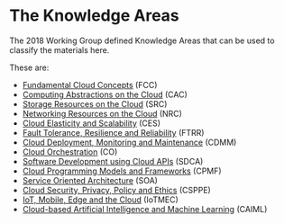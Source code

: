 # The Knowledge Areas

The 2018 Working Group defined Knowledge Areas that can be used to classify the materials here.  

These are:

* [Fundamental Cloud Concepts](FCC.md) (FCC)
* [Computing Abstractions on the Cloud](CAC.md) (CAC)
* [Storage Resources on the Cloud](SRC.md) (SRC)
* [Networking Resources on the Cloud](NRC.md) (NRC)
* [Cloud Elasticity and Scalability](CES.md) (CES)
* [Fault Tolerance, Resilience and Reliability](FTRR.md) (FTRR)
* [Cloud Deployment, Monitoring and Maintenance](CDMM.md) (CDMM)
* [Cloud Orchestration](CO.md) (CO)
* [Software Development using Cloud APIs](SDCA.md) (SDCA)
* [Cloud Programming Models and Frameworks](CPMF.md) (CPMF)
* [Service Oriented Architecture](SOA.md) (SOA)
* [Cloud Security, Privacy, Policy and Ethics](CSPPE) (CSPPE)
* [IoT, Mobile, Edge and the Cloud](IotMEC) (IoTMEC)
* [Cloud-based Artificial Intelligence and Machine Learning](CAIML.md)
(CAIML)
